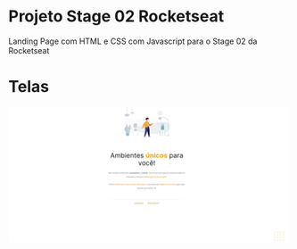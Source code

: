 # Projeto Stage 02 Rocketseat

<p>Landing Page com HTML e CSS com Javascript para o Stage 02 da Rocketseat</p>

# Telas

<img src="telas/Landing Page.jpg" alt="Imagem do projeto da rocketseat"/>